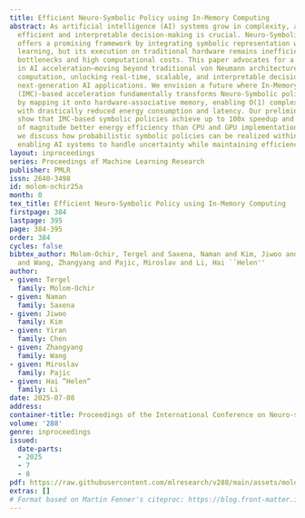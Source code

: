```yaml
---
title: Efficient Neuro-Symbolic Policy using In-Memory Computing
abstract: As artificial intelligence (AI) systems grow in complexity, achieving computationally
  efficient and interpretable decision-making is crucial. Neuro-Symbolic AI (NeSy)
  offers a promising framework by integrating symbolic representation with neural
  learning, but its execution on traditional hardware remains inefficient due to memory
  bottlenecks and high computational costs. This paper advocates for a paradigm shift
  in AI acceleration—moving beyond traditional von Neumann architectures toward memory-centric
  computation, unlocking real-time, scalable, and interpretable decision-making for
  next-generation AI applications. We envision a future where In-Memory Computing
  (IMC)-based acceleration fundamentally transforms Neuro-Symbolic policy acceleration
  by mapping it onto hardware-associative memory, enabling O(1) complexity decision-making
  with drastically reduced energy consumption and latency. Our preliminary results
  show that IMC-based symbolic policies achieve up to 100x speedup and six orders
  of magnitude better energy efficiency than CPU and GPU implementations. Moreover,
  we discuss how probabilistic symbolic policies can be realized within IMC architectures,
  enabling AI systems to handle uncertainty while maintaining efficiency.
layout: inproceedings
series: Proceedings of Machine Learning Research
publisher: PMLR
issn: 2640-3498
id: molom-ochir25a
month: 0
tex_title: Efficient Neuro-Symbolic Policy using In-Memory Computing
firstpage: 384
lastpage: 395
page: 384-395
order: 384
cycles: false
bibtex_author: Molom-Ochir, Tergel and Saxena, Naman and Kim, Jiwoo and Chen, Yiran
  and Wang, Zhangyang and Pajic, Miroslav and Li, Hai ``Helen''
author:
- given: Tergel
  family: Molom-Ochir
- given: Naman
  family: Saxena
- given: Jiwoo
  family: Kim
- given: Yiran
  family: Chen
- given: Zhangyang
  family: Wang
- given: Miroslav
  family: Pajic
- given: Hai “Helen”
  family: Li
date: 2025-07-08
address:
container-title: Proceedings of the International Conference on Neuro-symbolic Systems
volume: '288'
genre: inproceedings
issued:
  date-parts:
  - 2025
  - 7
  - 8
pdf: https://raw.githubusercontent.com/mlresearch/v288/main/assets/molom-ochir25a/molom-ochir25a.pdf
extras: []
# Format based on Martin Fenner's citeproc: https://blog.front-matter.io/posts/citeproc-yaml-for-bibliographies/
---
```


